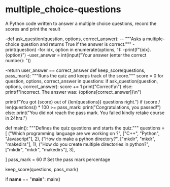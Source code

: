 # multiple_choice-questions
A Python code written to answer a multiple choice questions, record the scores and print the result

-def ask_question(question, options, correct_answer):
 -- """Asks a multiple-choice question and returns True if the answer is correct."""
  -print(question)
  -for idx, option in enumerate(options, 1):
   -print(f"{idx}. {option}")
  -user_answer = int(input("Your answer (enter the correct number): "))

  -return user_answer == correct_answer
def keep_score(questions, pass_mark):
  """Runs the quiz and keeps track of the score."""
  score = 0
  for question, options, correct_answer in questions:
    if ask_question(question, options, correct_answer):
      score += 1
      print("Correct!\n")
    else:
      print(f"Incorrect. The answer was: {options[correct_answer]}\n")

  print(f"You got {score} out of {len(questions)} questions right.")
  if (score / len(questions)) * 100 >= pass_mark:
    print("Congratulations, you passed!")
  else:
    print("You did not reach the pass mark. You failed kindly retake course in 24hrs.")

def main():
  """Defines the quiz questions and starts the quiz."""
  questions = [
      ("Which programming language are we working on ?", ["C++", "Python", "Javascript"], 2),
      ("How do make a python directory?", ["mkdir", "mkdr", "makedirs"], 1),
      ("How do you create multiple directories in python?", ["mkdir", "mkdr", "makedirs"], 3),

  ]
  pass_mark = 60  # Set the pass mark percentage

  keep_score(questions, pass_mark)

if __name__ == "__main__":
  main()
